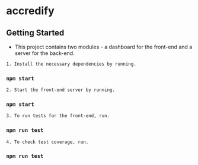 # accredify
## Getting Started

- This project contains two modules - a dashboard for the front-end and a server for the back-end.

```bash
1. Install the necessary dependencies by running.
```
### `npm start`

```bash
2. Start the front-end server by running.
```
### `npm start`

```bash
3. To run tests for the front-end, run.
```
### `npm run test`

```bash
4. To check test coverage, run.
```
### `npm run test`